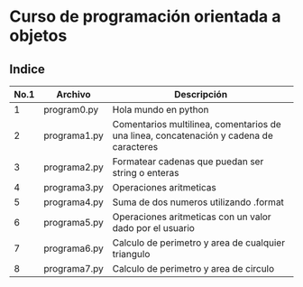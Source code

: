 # Curso de programación orientada a objetos

## Indice 

| No.1 | Archivo | Descripción |
|------|---------|-------------|
| 1    | program0.py| Hola mundo en python|
| 2    | programa1.py| Comentarios multilinea, comentarios de una linea, concatenación y cadena de caracteres |
| 3    | programa2.py| Formatear cadenas que puedan ser string o enteras |
| 4    | programa3.py| Operaciones aritmeticas |
| 5    | programa4.py| Suma de dos numeros utilizando .format |
| 6    | programa5.py| Operaciones aritmeticas con un valor dado por el usuario |
| 7    | programa6.py| Calculo de perimetro y area de cualquier triangulo |
| 8    | programa7.py| Calculo de perimetro y area de circulo |